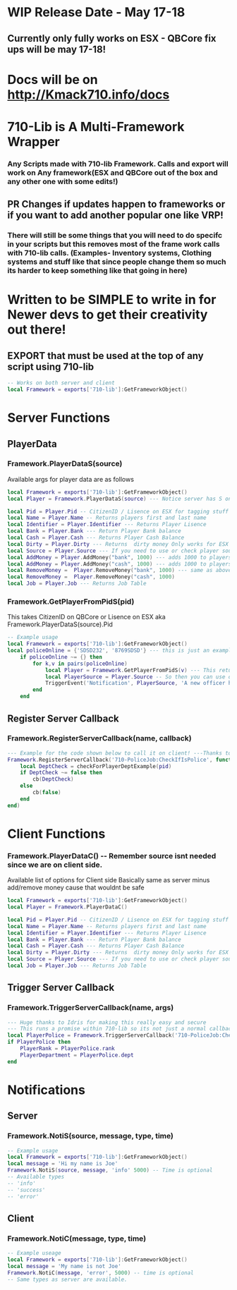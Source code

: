 # WIP Release Date - May 17-18 
## Currently only fully works on ESX - QBCore fix ups will be may 17-18! 
# Docs will be on http://Kmack710.info/docs
# 710-Lib is A Multi-Framework Wrapper
### Any Scripts made with 710-lib Framework. Calls and export will work on Any framework(ESX and QBCore out of the box and any other one with some edits!)
## PR Changes if updates happen to frameworks or if you want to add another popular one like VRP! 
### There will still be some things that you will need to do specifc in your scripts but this removes most of the frame work calls with 710-lib calls. (Examples- Inventory systems, Clothing systems and stuff like that since people change them so much its harder to keep something like that going in here)



# Written to be SIMPLE to write in for Newer devs to get their creativity out there! 


## EXPORT that must be used at the top of any script using 710-lib
```lua
-- Works on both server and client 
local Framework = exports['710-lib']:GetFrameworkObject()
```





# Server Functions 
## PlayerData 
### Framework.PlayerDataS(source)
Available args for player data are as follows
```lua
local Framework = exports['710-lib']:GetFrameworkObject()
local Player = Framework.PlayerDataS(source) --- Notice server has S on player data to make it easier to know what one to use on what side 

local Pid = Player.Pid -- CitizenID / Lisence on ESX for tagging stuff to specific members 
local Name = Player.Name -- Returns players first and last name 
local Identifier = Player.Identifier --- Returns Player Lisence 
local Bank = Player.Bank --- Return Player Bank balance 
local Cash = Player.Cash --- Returns Player Cash Balance 
local Dirty = Player.Dirty --- Returns  dirty money Only works for ESX right now qbcore coming soon. 
local Source = Player.Source --- If you need to use or check player source for anything. 
local AddMoney = Player.AddMoney("bank", 1000) --- adds 1000 to players bank 
local AddMoney = Player.AddMoney("cash", 1000) --- adds 1000 to players cash
local RemoveMoney =  Player.RemoveMoney("bank", 1000) --- same as above but removes instead 
local RemoveMoney =  Player.RemoveMoney("cash", 1000)
local Job = Player.Job --- Returns Job Table 
```
### Framework.GetPlayerFromPidS(pid)
This takes CitizenID on QBCore or Lisence on ESX aka Framework.PlayerDataS(source).Pid 
```lua
-- Example usage 
local Framework = exports['710-lib']:GetFrameworkObject()
local policeOnline = {'SDSD232', '8769SDSD'} --- this is just an example please dont loop a table you already have variables to when its this small... lol 
    if policeOnline ~= {} then 
        for k,v in pairs(policeOnline)
            local Player = Framework.GetPlayerFromPidS(v) --- This returns The same table as PlayerDataS 
            local PlayerSource = Player.Source -- So then you can use options from above 
            TriggerEvent('Notification', PlayerSource, 'A new officer has just gone on duty')
        end 
    end 
```
## Register Server Callback 
### Framework.RegisterServerCallback(name, callback)
```lua
--- Example for the code shown below to call it on client! ---Thanks to Idris for the Promsie code found in Client.lua! 
Framework.RegisterServerCallback('710-PoliceJob:CheckIfIsPolice', function(source, cb, pid)
    local DeptCheck = checkForPlayerDeptExample(pid)
    if DeptCheck ~= false then
        cb(DeptCheck)
    else
        cb(false)
    end
end)
```
# Client Functions 
### Framework.PlayerDataC() -- Remember source isnt needed since we are on client side.
Available list of options for Client side Basically same as server minus add/remove money cause that wouldnt be safe 
```lua
local Framework = exports['710-lib']:GetFrameworkObject()
local Player = Framework.PlayerDataC()

local Pid = Player.Pid -- CitizenID / Lisence on ESX for tagging stuff to specific members 
local Name = Player.Name -- Returns players first and last name 
local Identifier = Player.Identifier --- Returns Player Lisence 
local Bank = Player.Bank --- Return Player Bank balance 
local Cash = Player.Cash --- Returns Player Cash Balance
local Dirty = Player.Dirty --- Returns  dirty money Only works for ESX right now qbcore coming soon.  
local Source = Player.Source --- If you need to use or check player source for anything. 
local Job = Player.Job --- Returns Job Table 
```

## Trigger Server Callback 
### Framework.TriggerServerCallback(name, args)
```lua
--- Huge thanks to Idris for making this really easy and secure 
--- This runs a promise within 710-lib so its not just a normal callback! :) 
local PlayerPolice = Framework.TriggerServerCallback('710-PoliceJob:CheckIfIsPolice', pid) -- args is just Pid in this case so it gets that players rank and department for police 
if PlayerPolice then 
    PlayerRank = PlayerPolice.rank
    PlayerDepartment = PlayerPolice.dept 
end 
```





# Notifications 

## Server 
### Framework.NotiS(source, message, type, time)
```lua 
-- Example usage 
local Framework = exports['710-lib']:GetFrameworkObject()
local message = 'Hi my name is Joe'
Framework.NotiS(source, message, 'info' 5000) -- Time is optional 
-- Available types 
-- 'info' 
-- 'success'
-- 'error'
```
## Client 
### Framework.NotiC(message, type, time)
```lua 
-- Example useage 
local Framework = exports['710-lib']:GetFrameworkObject()
local message = 'My name is not Joe'
Framework.NotiC(message, 'error', 5000) -- time is optional 
-- Same types as server are available. 
```
